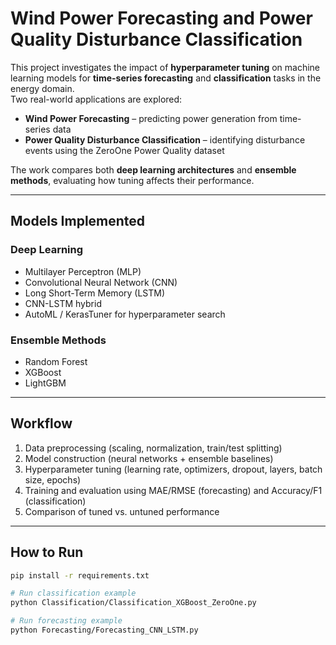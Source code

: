 # Wind Power Forecasting and Power Quality Disturbance Classification

This project investigates the impact of **hyperparameter tuning** on machine learning models for **time-series forecasting** and **classification** tasks in the energy domain.  
Two real-world applications are explored:

- **Wind Power Forecasting** – predicting power generation from time-series data  
- **Power Quality Disturbance Classification** – identifying disturbance events using the ZeroOne Power Quality dataset  

The work compares both **deep learning architectures** and **ensemble methods**, evaluating how tuning affects their performance.

---

## Models Implemented

### Deep Learning
- Multilayer Perceptron (MLP)  
- Convolutional Neural Network (CNN)  
- Long Short-Term Memory (LSTM)  
- CNN-LSTM hybrid  
- AutoML / KerasTuner for hyperparameter search  

### Ensemble Methods
- Random Forest  
- XGBoost  
- LightGBM  

---

## Workflow

1. Data preprocessing (scaling, normalization, train/test splitting)  
2. Model construction (neural networks + ensemble baselines)  
3. Hyperparameter tuning (learning rate, optimizers, dropout, layers, batch size, epochs)  
4. Training and evaluation using MAE/RMSE (forecasting) and Accuracy/F1 (classification)  
5. Comparison of tuned vs. untuned performance  

---

## How to Run

```bash
pip install -r requirements.txt

# Run classification example
python Classification/Classification_XGBoost_ZeroOne.py

# Run forecasting example
python Forecasting/Forecasting_CNN_LSTM.py
